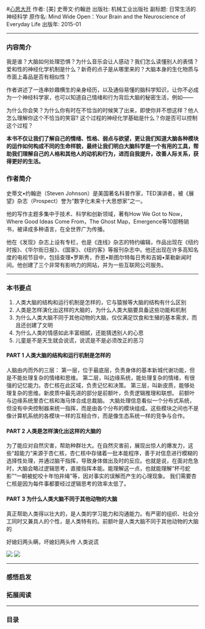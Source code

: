 #[心思大开](https://book.douban.com/subject/26278762/)
作者:  [美] 史蒂文·约翰逊
出版社: 机械工业出版社
副标题: 日常生活的神经科学
原作名: Mind Wide Open：Your Brain and the Neuroscience of Everyday Life
出版年: 2015-01
***
### 内容简介 
我是谁？大脑如何处理恐惧？为什么音乐会让人感动？我们怎么读懂别人的表情？爱和性的神经化学机制是什么？新奇的点子是从哪里来的？大脑本身的生化物质与市面上毒品是否有相似性？

作者讲述了一连串妙趣横生的亲身经历，以及通俗易懂的脑科学知识，让你不必成为一个神经科学家，也可以知道自己情绪和行为背后大脑的秘密生活，例如——

为什么你会笑？为什么你有时在不恰当的时候笑了出来，即使你并不想这样？他人怎么理解你这个不恰当的笑容? 这个过程的神经化学基础是什么？你是否可以控制这个过程？

**本书不仅让我们了解自己的情绪、性格、弱点与欲望，更让我们知道大脑各种模块的运作如何构成不同的生命样貌，最终让我们明白大脑科学是一个有用的工具，帮助我们理解自己的人格和其他人的动机和行为，进而自我提升，改善人际关系，获得更好的生活。**

### 作者简介 
史蒂文•约翰逊（Steven Johnson）是美国著名科普作家，TED演讲者，被《展望》杂志（Prospect）誉为“数字化未来十大思想家”之一。

他的写作主题多集中于技术、科学和创新领域，著有How We Got to Now，Where Good Ideas Come From，The Ghost Map，Emergence等10部畅销书，被译成多种语言，在全世界广为传播。

他在《发现》杂志上设有专栏，也是《连线》杂志的特约编辑，作品出现在《纽约时报》、《华尔街日报》、《国家》、《纽约客》等报刊杂志中。他还出现在许多高知名度的电视节目中，包括查理•罗斯秀，乔恩•斯图尔特每日秀和吉姆•莱勒新闻时间。他创建了三个非常有影响力的网站，并为一些互联网公司服务。

***
### 本书要点
1. 人类大脑的结构和运行机制是怎样的，它与猿猴等大脑的结构有什么区别
2. 人类是怎样演化出这样的大脑的，为什么人类大脑要具备这些功能和机制
3. 为什么人类大脑不同于其他动物的大脑，仅仅满足饮食和生殖的基本需求，而且还创建了文明
4. 为什么人类的情感如此丰富细腻，还能猜透别人的心思
5. 儿童是不是天生就会说谎，说谎是不是必须改正的恶习

#### PART 1 人类大脑的结构和运行机制是怎样的
人脑由内而外的三层：
第一层，位于最底层，负责身体的基本新城代谢功能，但是不能处理复杂的情绪和思维。
第二层，叫边缘系统，能处理复杂的情绪，有很强的记忆能力。杏仁核在此区域，负责记忆和决策。
第三层，叫新皮质，能够处理复杂的思维。新皮质中最先进的部分是前额叶，负责逻辑推理和联想。
前额叶与边缘系统里杏仁核和海马体合成总裁脑。
大脑处理信息看似一个分布式系统，但没有中央控制器来统一指挥，而是由各个分布的模块组成。这些模块之间也不是像计算机系统的各模块一样的互相合作，而是像生态系统一样的竞争与合作。

#### PART 2 人类是怎样演化出这样的大脑的
为了能应对自然灾害，帮助种群壮大。在自然灾害前，展现出惊人的爆发力，这些“超能力”来源于杏仁核，杏仁核中存储着一批本能程序，善于对信息进行模糊的选择性处理，并通过脑干指挥，导致身体做出及时的反应。也就是说，在面对危急时，大脑会略过逻辑思考，直接指挥本能。能理解这一点，也就能理解“杯弓蛇影”“一朝被蛇咬十年怕井绳”等，因对事实的误解而产生的心理现象。
我们需要杏仁核是因为每件事都要经过逻辑思考的效率太低了。

#### PART 3 为什么人类大脑不同于其他动物的大脑
真正帮助人类得以壮大的，是人类的学习能力和沟通能力。有严密的组织、社会分工同时又兼具人的个性，是人类特有的。前额叶是人类大脑不同于其他动物的大脑的


好媳妇两头瞒，坏媳妇两头传
人类说谎

![](./_image/2017-06-07-06-06-17.jpg)
![](./_image/2017-06-07-06-12-39.jpg)

***
### 感悟启发
### 拓展阅读
***
### 目录

